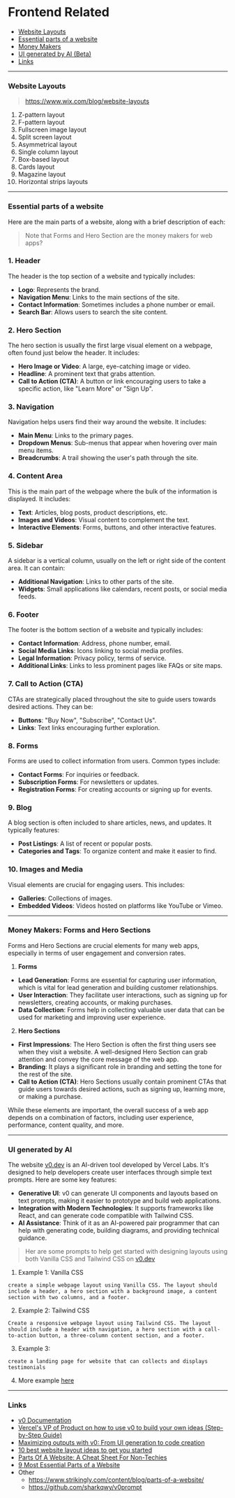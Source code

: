 # Frontend Related

- [Website Layouts](#website-layouts)
- [Essential parts of a website](#essential-parts-of-a-website)
- [Money Makers](#money-makers-forms-and-hero-sections)
- [UI generated by AI (Beta)](#ui-generated-by-ai)
- [Links](#links)


---
### Website Layouts

> https://www.wix.com/blog/website-layouts 

1. Z-pattern layout 
2. F-pattern layout 
3. Fullscreen image layout 
4. Split screen layout 
5. Asymmetrical layout  
6. Single column layout 
7. Box-based layout 
8. Cards layout 
9. Magazine layout 
10. Horizontal strips layouts  

---
### Essential parts of a website

Here are the main parts of a website, along with a brief description of each:

> Note that Forms and Hero Section are the money makers for web apps?

### 1. Header
The header is the top section of a website and typically includes:
- **Logo**: Represents the brand.
- **Navigation Menu**: Links to the main sections of the site.
- **Contact Information**: Sometimes includes a phone number or email.
- **Search Bar**: Allows users to search the site content.

### 2. Hero Section
The hero section is usually the first large visual element on a webpage, often found just below the header. It includes:
- **Hero Image or Video**: A large, eye-catching image or video.
- **Headline**: A prominent text that grabs attention.
- **Call to Action (CTA)**: A button or link encouraging users to take a specific action, like "Learn More" or "Sign Up".

### 3. Navigation
Navigation helps users find their way around the website. It includes:
- **Main Menu**: Links to the primary pages.
- **Dropdown Menus**: Sub-menus that appear when hovering over main menu items.
- **Breadcrumbs**: A trail showing the user's path through the site.

### 4. Content Area
This is the main part of the webpage where the bulk of the information is displayed. It includes:
- **Text**: Articles, blog posts, product descriptions, etc.
- **Images and Videos**: Visual content to complement the text.
- **Interactive Elements**: Forms, buttons, and other interactive features.

### 5. Sidebar
A sidebar is a vertical column, usually on the left or right side of the content area. It can contain:
- **Additional Navigation**: Links to other parts of the site.
- **Widgets**: Small applications like calendars, recent posts, or social media feeds.

### 6. Footer
The footer is the bottom section of a website and typically includes:
- **Contact Information**: Address, phone number, email.
- **Social Media Links**: Icons linking to social media profiles.
- **Legal Information**: Privacy policy, terms of service.
- **Additional Links**: Links to less prominent pages like FAQs or site maps.

### 7. Call to Action (CTA)
CTAs are strategically placed throughout the site to guide users towards desired actions. They can be:
- **Buttons**: "Buy Now", "Subscribe", "Contact Us".
- **Links**: Text links encouraging further exploration.

### 8. Forms
Forms are used to collect information from users. Common types include:
- **Contact Forms**: For inquiries or feedback.
- **Subscription Forms**: For newsletters or updates.
- **Registration Forms**: For creating accounts or signing up for events.

### 9. Blog
A blog section is often included to share articles, news, and updates. It typically features:
- **Post Listings**: A list of recent or popular posts.
- **Categories and Tags**: To organize content and make it easier to find.

### 10. Images and Media
Visual elements are crucial for engaging users. This includes:
- **Galleries**: Collections of images.
- **Embedded Videos**: Videos hosted on platforms like YouTube or Vimeo.

---
### Money Makers: Forms and Hero Sections

Forms and Hero Sections are crucial elements for many web apps, especially in terms of user engagement and conversion rates.

1. **Forms**
- **Lead Generation**: Forms are essential for capturing user information, which is vital for lead generation and building customer relationships.
- **User Interaction**: They facilitate user interactions, such as signing up for newsletters, creating accounts, or making purchases.
- **Data Collection**: Forms help in collecting valuable user data that can be used for marketing and improving user experience.

2. **Hero Sections**
- **First Impressions**: The Hero Section is often the first thing users see when they visit a website. A well-designed Hero Section can grab attention and convey the core message of the web app.
- **Branding**: It plays a significant role in branding and setting the tone for the rest of the site.
- **Call to Action (CTA)**: Hero Sections usually contain prominent CTAs that guide users towards desired actions, such as signing up, learning more, or making a purchase.

While these elements are important, the overall success of a web app depends on a combination of factors, including user experience, performance, content quality, and more.

---
### UI generated by AI

The website [v0.dev](https://v0.dev/) is an AI-driven tool developed by Vercel Labs. It's designed to help developers create user interfaces through simple text prompts. Here are some key features:

- **Generative UI**: v0 can generate UI components and layouts based on text prompts, making it easier to prototype and build web applications.
- **Integration with Modern Technologies**: It supports frameworks like React, and can generate code compatible with Tailwind CSS.
- **AI Assistance**: Think of it as an AI-powered pair programmer that can help with generating code, building diagrams, and providing technical guidance.

> Her are some prompts to help get started with designing layouts using both Vanilla CSS and Tailwind CSS on [v0.dev](https://v0.dev/)

1.  Example 1: Vanilla CSS
```
create a simple webpage layout using Vanilla CSS. The layout should include a header, a hero section with a background image, a content section with two columns, and a footer.
```

2. Example 2: Tailwind CSS

```
Create a responsive webpage layout using Tailwind CSS. The layout should include a header with navigation, a hero section with a call-to-action button, a three-column content section, and a footer.
```

3. Example 3:
```
create a landing page for website that can collects and displays testimonials
```

4. More example [here](https://www.youtube.com/watch?v=sCFS_U7d9Do)


---
### Links

- [v0 Documentation](https://v0.dev/docs)
- [Vercel's VP of Product on how to use v0 to build your own ideas (Step-by-Step Guide)](https://www.youtube.com/watch?v=sCFS_U7d9Do)
- [Maximizing outputs with v0: From UI generation to code creation](https://vercel.com/blog/maximizing-outputs-with-v0-from-ui-generation-to-code-creation)
- [10 best website layout ideas to get you started](https://www.wix.com/blog/website-layouts)
- [Parts Of A Website: A Cheat Sheet For Non-Techies](https://www.markbrinker.com/parts-of-a-website)
- [9 Most Essential Parts of a Website](https://www.wix.com/blog/parts-of-a-website)
- Other
  - https://www.strikingly.com/content/blog/parts-of-a-website/
  - https://github.com/sharkqwy/v0prompt
